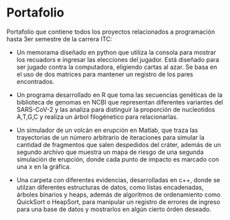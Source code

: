 # Portafolio
Portafolio que contiene todos los proyectos relacionados a programación hasta 3er semestre de la carrera ITC:

- Un memorama diseñado en python que utiliza la consola para mostrar los recuadors e ingresar las elecciones del jugador. Está diseñado para ser jugado contra la computadora, eligiendo cartas al azar. Se basa en el uso de dos matrices para mantener un registro de los pares encontrados.

- Un programa desarrollado en R que toma las secuencias genéticas de la biblioteca de genomas en NCBI que representan diferentes variantes del SARS-CoV-2 y las analiza para distinguir la proporción de nucleotidos A,T,G,C y realiza un árbol filogénetico para relacionarlas.

- Un simulador de un volcán en erupción en Matlab, que traza las trayectorias de un número arbitrario de iteraciones para simular la cantidad de fragmentos que salen despedidos del cráter, además de un segundo archivo que muestra un mapa de riesgo de una segunda simulación de erupción, donde cada punto de impacto es marcado con una x en la gráfica.

- Una carpeta con diferentes evidencias, desarrolladas en c++, donde se utilzan diferentes estructuras de datos, como listas encadenadas, árboles binarios y heaps, además de algoritmos de ordenamiento como QuickSort o HeapSort, para manipular un registro de errores de ingreso para una base de datos y mostrarlos en algún cierto órden deseado.
